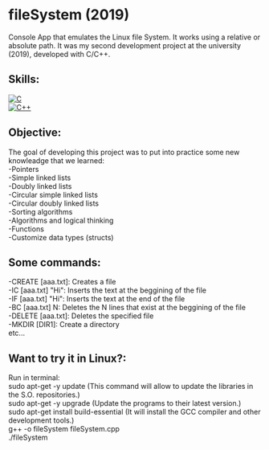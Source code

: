 # fileSystem (2019)
Console App that emulates the Linux file System. It works using a relative or absolute path.
It was my second development project at the university (2019), developed with C/C++.

## Skills:
[![C](https://camo.githubusercontent.com/85dd8c38ef3fd94472ab991bed05066671c0bd12129002379f11d3ca352f9956/68747470733a2f2f696d672e736869656c64732e696f2f7374617469632f76313f7374796c653d666f722d7468652d6261646765266d6573736167653d4326636f6c6f723d323232323232266c6f676f3d43266c6f676f436f6c6f723d413842394343266c6162656c3d)]()
</br>
[![C++](https://camo.githubusercontent.com/6301a47e098ea0b84260920a75b5a71f121c5a0b55965dff8ad80bd60db208c7/68747470733a2f2f696d672e736869656c64732e696f2f7374617469632f76313f7374796c653d666f722d7468652d6261646765266d6573736167653d4325324225324226636f6c6f723d303035393943266c6f676f3d43253242253242266c6f676f436f6c6f723d464646464646266c6162656c3d)]()

## Objective:
The goal of developing this project was to put into practice some new knowleadge that we learned:
  </br>
  -Pointers
  </br>
  -Simple linked lists
  </br>
  -Doubly linked lists
  </br>
  -Circular simple linked lists
  </br>
  -Circular doubly linked lists
  </br>
  -Sorting algorithms
  </br>
  -Algorithms and logical thinking
  </br>
  -Functions
  </br>
  -Customize data types (structs)
  </br>

## Some commands:
  -CREATE [aaa.txt]: Creates a file
  </br>
  -IC [aaa.txt] "Hi": Inserts the text at the beggining of the file
  </br>
  -IF [aaa.txt] "Hi": Inserts the text at the end of the file
  </br>
  -BC [aaa.txt] N: Deletes the N lines that exist at the beggining of the file
  </br>
  -DELETE [aaa.txt]: Deletes the specified file
  </br>
  -MKDIR [DIR1]: Create a directory
  </br>
  etc...
  </br>
  
  ## Want to try it in Linux?:
  Run in terminal:
  </br>
  sudo apt-get -y update  (This command will allow to update the libraries in the S.O. repositories.)
  </br>
  sudo apt-get -y upgrade  (Update the programs to their latest version.)
  </br>
  sudo apt-get install build-essential  (It will install the GCC compiler and other development tools.)
  </br>
  g++ -o fileSystem fileSystem.cpp
  </br>
  ./fileSystem

